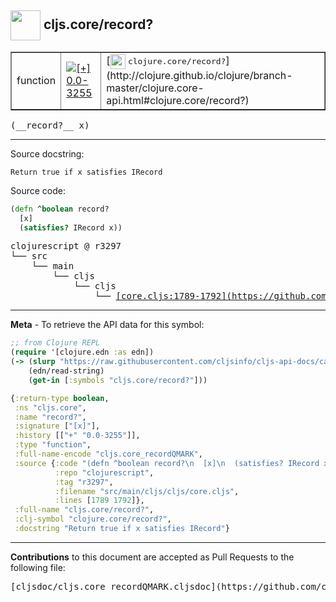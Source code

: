 ## <img width="48px" valign="middle" src="http://i.imgur.com/Hi20huC.png"> cljs.core/record?

 <table border="1">
<tr>

<td>function</td>
<td><a href="https://github.com/cljsinfo/cljs-api-docs/tree/0.0-3255"><img valign="middle" alt="[+] 0.0-3255" src="https://img.shields.io/badge/+-0.0--3255-lightgrey.svg"></a> </td>
<td>
[<img height="24px" valign="middle" src="http://i.imgur.com/1GjPKvB.png"> <samp>clojure.core/record?</samp>](http://clojure.github.io/clojure/branch-master/clojure.core-api.html#clojure.core/record?)
</td>
</tr>
</table>

 <samp>
(__record?__ x)<br>
</samp>

---




Source docstring:

```
Return true if x satisfies IRecord
```

Source code:

```clj
(defn ^boolean record?
  [x]
  (satisfies? IRecord x))
```

 <pre>
clojurescript @ r3297
└── src
    └── main
        └── cljs
            └── cljs
                └── <ins>[core.cljs:1789-1792](https://github.com/clojure/clojurescript/blob/r3297/src/main/cljs/cljs/core.cljs#L1789-L1792)</ins>
</pre>


---

__Meta__ - To retrieve the API data for this symbol:

```clj
;; from Clojure REPL
(require '[clojure.edn :as edn])
(-> (slurp "https://raw.githubusercontent.com/cljsinfo/cljs-api-docs/catalog/cljs-api.edn")
    (edn/read-string)
    (get-in [:symbols "cljs.core/record?"]))
```

```clj
{:return-type boolean,
 :ns "cljs.core",
 :name "record?",
 :signature ["[x]"],
 :history [["+" "0.0-3255"]],
 :type "function",
 :full-name-encode "cljs.core_recordQMARK",
 :source {:code "(defn ^boolean record?\n  [x]\n  (satisfies? IRecord x))",
          :repo "clojurescript",
          :tag "r3297",
          :filename "src/main/cljs/cljs/core.cljs",
          :lines [1789 1792]},
 :full-name "cljs.core/record?",
 :clj-symbol "clojure.core/record?",
 :docstring "Return true if x satisfies IRecord"}

```

---

__Contributions__ to this document are accepted as Pull Requests to the following file:

 <pre>
[cljsdoc/cljs.core_recordQMARK.cljsdoc](https://github.com/cljsinfo/cljs-api-docs/blob/master/cljsdoc/cljs.core_recordQMARK.cljsdoc)
</pre>

